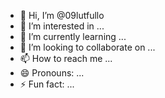 - 👋 Hi, I’m @09lutfullo
- 👀 I’m interested in ...
- 🌱 I’m currently learning ...
- 💞️ I’m looking to collaborate on ...
- 📫 How to reach me ...
- 😄 Pronouns: ...
- ⚡ Fun fact: ...

<!---
09lutfullo/09lutfullo is a ✨ special ✨ repository because its `README.md` (this file) appears on your GitHub profile.
You can click the Preview link to take a look at your changes.
--->
